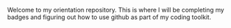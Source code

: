Welcome to my orientation repository. This is where I will be completing my badges and figuring out how to use github as part of my coding toolkit. 
